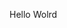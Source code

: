 Hello Wolrd




































































































































































































































































































































































































































































































































































































































































































































































































































































































































































































































































































































































































































































































































































































































































































































































































































































































































































































































































































































































































































































































































































































































































































































































































































































































































